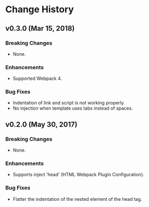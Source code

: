 Change History
==============

v0.3.0 (Mar 15, 2018)
---

### Breaking Changes

* None.

### Enhancements

* Supported Webpack 4.

### Bug Fixes

* Indentation of link and script is not working properly.
* No injection when template uses tabs instead of spaces.

v0.2.0 (May 30, 2017)
---

### Breaking Changes

* None.

### Enhancements

* Supports inject 'head' (HTML Webpack Plugin Configuration).

### Bug Fixes

* Flatter the indentation of the nested element of the head tag.
